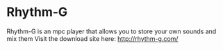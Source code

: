 Rhythm-G
========

Rhythm-G is an mpc player that allows you to store your own sounds and mix them
Visit the download site here:
http://rhythm-g.com/


